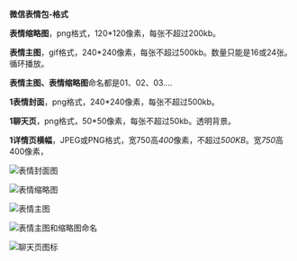 **微信表情包-格式**



**表情缩略图**，png格式，120*120像素，每张不超过200kb。

**表情主图**，gif格式，240*240像素，每张不超过500kb。数量只能是16或24张。循环播放。

**表情主图、表情缩略图**命名都是01、02、03....



**1表情封面**，png格式，240*240像素，每张不超过500kb。

**1聊天页**，png格式，50*50像素，每张不超过50kb。透明背景。

**1详情页横幅**，JPEG或PNG格式，宽750高*400*像素，不超过*500KB*。宽*750*高400像素，

![表情封面图](https://raw.githubusercontent.com/gaox-dev/Pics/main/2022/10/%25E8%25A1%25A8%25E6%2583%2585%25E5%25B0%2581%25E9%259D%25A2%25E5%259B%25BEYR66OG.jpg)



![表情缩略图](https://raw.githubusercontent.com/gaox-dev/Pics/main/2022/10/%25E8%25A1%25A8%25E6%2583%2585%25E7%25BC%25A9%25E7%2595%25A5%25E5%259B%25BEszQkQ4.jpg)



![表情主图](https://raw.githubusercontent.com/gaox-dev/Pics/main/2022/10/%25E8%25A1%25A8%25E6%2583%2585%25E4%25B8%25BB%25E5%259B%25BE95w0zN.jpg)



![表情主图和缩略图命名](https://raw.githubusercontent.com/gaox-dev/Pics/main/2022/10/%25E8%25A1%25A8%25E6%2583%2585%25E4%25B8%25BB%25E5%259B%25BE%25E5%2592%258C%25E7%25BC%25A9%25E7%2595%25A5%25E5%259B%25BE%25E5%2591%25BD%25E5%2590%258DquskO0.jpg)



![聊天页图标](https://raw.githubusercontent.com/gaox-dev/Pics/main/2022/10/%25E8%2581%258A%25E5%25A4%25A9%25E9%25A1%25B5%25E5%259B%25BE%25E6%25A0%2587VYFjmN.jpg)